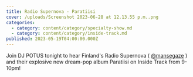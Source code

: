 ```yaml
---
title: Radio Supernova - Paratiisi
cover: /uploads/Screenshot 2023-06-28 at 12.13.55 p.m..png
categories:
  - category: content/category/specialty-show.md
  - category: content/category/inside-track.md
published: 2023-05-19T04:00:00.000Z
---
```


Join DJ POTUS tonight to hear Finland's Radio Supernova ( [@mansegaze](https://www.instagram.com/mansegaze/) ) and their explosive new dream-pop album Paratiisi on Inside Track from 9-10pm!

